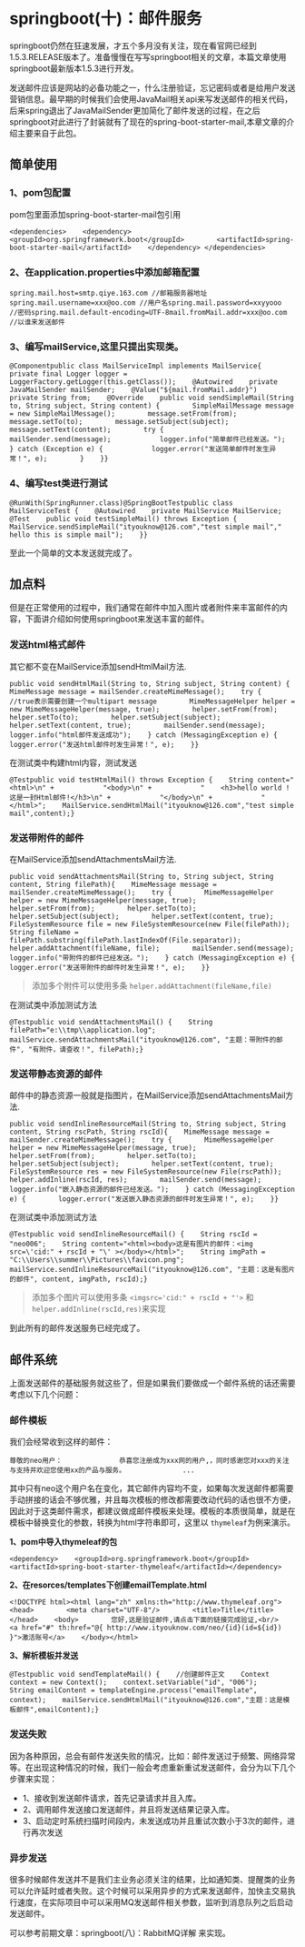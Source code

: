 # springboot(十)：邮件服务

springboot仍然在狂速发展，才五个多月没有关注，现在看官网已经到1.5.3.RELEASE版本了。准备慢慢在写写springboot相关的文章，本篇文章使用springboot最新版本1.5.3进行开发。

发送邮件应该是网站的必备功能之一，什么注册验证，忘记密码或者是给用户发送营销信息。最早期的时候我们会使用JavaMail相关api来写发送邮件的相关代码，后来spring退出了JavaMailSender更加简化了邮件发送的过程，在之后springboot对此进行了封装就有了现在的spring-boot-starter-mail,本章文章的介绍主要来自于此包。

## 简单使用

### 1、pom包配置

pom包里面添加spring-boot-starter-mail包引用

```
<dependencies>    <dependency>         <groupId>org.springframework.boot</groupId>        <artifactId>spring-boot-starter-mail</artifactId>    </dependency> </dependencies>
```

### 2、在application.properties中添加邮箱配置

```
spring.mail.host=smtp.qiye.163.com //邮箱服务器地址spring.mail.username=xxx@oo.com //用户名spring.mail.password=xxyyooo    //密码spring.mail.default-encoding=UTF-8mail.fromMail.addr=xxx@oo.com  //以谁来发送邮件
```

### 3、编写mailService,这里只提出实现类。

```
@Componentpublic class MailServiceImpl implements MailService{    private final Logger logger = LoggerFactory.getLogger(this.getClass());    @Autowired    private JavaMailSender mailSender;    @Value("${mail.fromMail.addr}")    private String from;    @Override    public void sendSimpleMail(String to, String subject, String content) {        SimpleMailMessage message = new SimpleMailMessage();        message.setFrom(from);        message.setTo(to);        message.setSubject(subject);        message.setText(content);        try {            mailSender.send(message);            logger.info("简单邮件已经发送。");        } catch (Exception e) {            logger.error("发送简单邮件时发生异常！", e);        }    }}
```

### 4、编写test类进行测试

```
@RunWith(SpringRunner.class)@SpringBootTestpublic class MailServiceTest {    @Autowired    private MailService MailService;    @Test    public void testSimpleMail() throws Exception {        MailService.sendSimpleMail("ityouknow@126.com","test simple mail"," hello this is simple mail");    }}
```

至此一个简单的文本发送就完成了。

## 加点料

但是在正常使用的过程中，我们通常在邮件中加入图片或者附件来丰富邮件的内容，下面讲介绍如何使用springboot来发送丰富的邮件。

### 发送html格式邮件

其它都不变在MailService添加sendHtmlMail方法.

```
public void sendHtmlMail(String to, String subject, String content) {    MimeMessage message = mailSender.createMimeMessage();    try {        //true表示需要创建一个multipart message        MimeMessageHelper helper = new MimeMessageHelper(message, true);        helper.setFrom(from);        helper.setTo(to);        helper.setSubject(subject);        helper.setText(content, true);        mailSender.send(message);        logger.info("html邮件发送成功");    } catch (MessagingException e) {        logger.error("发送html邮件时发生异常！", e);    }}
```

在测试类中构建html内容，测试发送

```
@Testpublic void testHtmlMail() throws Exception {    String content="<html>\n" +            "<body>\n" +            "    <h3>hello world ! 这是一封Html邮件!</h3>\n" +            "</body>\n" +            "</html>";    MailService.sendHtmlMail("ityouknow@126.com","test simple mail",content);}
```

### 发送带附件的邮件

在MailService添加sendAttachmentsMail方法.

```
public void sendAttachmentsMail(String to, String subject, String content, String filePath){    MimeMessage message = mailSender.createMimeMessage();    try {        MimeMessageHelper helper = new MimeMessageHelper(message, true);        helper.setFrom(from);        helper.setTo(to);        helper.setSubject(subject);        helper.setText(content, true);        FileSystemResource file = new FileSystemResource(new File(filePath));        String fileName = filePath.substring(filePath.lastIndexOf(File.separator));        helper.addAttachment(fileName, file);        mailSender.send(message);        logger.info("带附件的邮件已经发送。");    } catch (MessagingException e) {        logger.error("发送带附件的邮件时发生异常！", e);    }}
```

> 添加多个附件可以使用多条 `helper.addAttachment(fileName,file)`

在测试类中添加测试方法

```
@Testpublic void sendAttachmentsMail() {    String filePath="e:\\tmp\\application.log";    mailService.sendAttachmentsMail("ityouknow@126.com", "主题：带附件的邮件", "有附件，请查收！", filePath);}
```

### 发送带静态资源的邮件

邮件中的静态资源一般就是指图片，在MailService添加sendAttachmentsMail方法.

```
public void sendInlineResourceMail(String to, String subject, String content, String rscPath, String rscId){    MimeMessage message = mailSender.createMimeMessage();    try {        MimeMessageHelper helper = new MimeMessageHelper(message, true);        helper.setFrom(from);        helper.setTo(to);        helper.setSubject(subject);        helper.setText(content, true);        FileSystemResource res = new FileSystemResource(new File(rscPath));        helper.addInline(rscId, res);        mailSender.send(message);        logger.info("嵌入静态资源的邮件已经发送。");    } catch (MessagingException e) {        logger.error("发送嵌入静态资源的邮件时发生异常！", e);    }}
```

在测试类中添加测试方法

```
@Testpublic void sendInlineResourceMail() {    String rscId = "neo006";    String content="<html><body>这是有图片的邮件：<img src=\'cid:" + rscId + "\' ></body></html>";    String imgPath = "C:\\Users\\summer\\Pictures\\favicon.png";    mailService.sendInlineResourceMail("ityouknow@126.com", "主题：这是有图片的邮件", content, imgPath, rscId);}
```

> 添加多个图片可以使用多条 `<imgsrc='cid:" + rscId + "'>` 和 `helper.addInline(rscId,res)`来实现

到此所有的邮件发送服务已经完成了。

## 邮件系统

上面发送邮件的基础服务就这些了，但是如果我们要做成一个邮件系统的话还需要考虑以下几个问题：

### 邮件模板

我们会经常收到这样的邮件：

```
尊敬的neo用户：              恭喜您注册成为xxx网的用户,，同时感谢您对xxx的关注与支持并欢迎您使用xx的产品与服务。              ...
```

其中只有neo这个用户名在变化，其它邮件内容均不变，如果每次发送邮件都需要手动拼接的话会不够优雅，并且每次模板的修改都需要改动代码的话也很不方便，因此对于这类邮件需求，都建议做成邮件模板来处理。模板的本质很简单，就是在模板中替换变化的参数，转换为html字符串即可，这里以 `thymeleaf`为例来演示。

**1、pom中导入thymeleaf的包**

```
<dependency>    <groupId>org.springframework.boot</groupId>    <artifactId>spring-boot-starter-thymeleaf</artifactId></dependency>
```

**2、在resorces/templates下创建emailTemplate.html**

```
<!DOCTYPE html><html lang="zh" xmlns:th="http://www.thymeleaf.org">    <head>        <meta charset="UTF-8"/>        <title>Title</title>    </head>    <body>        您好,这是验证邮件,请点击下面的链接完成验证,<br/>        <a href="#" th:href="@{ http://www.ityouknow.com/neo/{id}(id=${id}) }">激活账号</a>    </body></html>
```

**3、解析模板并发送**

```
@Testpublic void sendTemplateMail() {    //创建邮件正文    Context context = new Context();    context.setVariable("id", "006");    String emailContent = templateEngine.process("emailTemplate", context);    mailService.sendHtmlMail("ityouknow@126.com","主题：这是模板邮件",emailContent);}
```

### 发送失败

因为各种原因，总会有邮件发送失败的情况，比如：邮件发送过于频繁、网络异常等。在出现这种情况的时候，我们一般会考虑重新重试发送邮件，会分为以下几个步骤来实现：

- 1、接收到发送邮件请求，首先记录请求并且入库。
- 2、调用邮件发送接口发送邮件，并且将发送结果记录入库。
- 3、启动定时系统扫描时间段内，未发送成功并且重试次数小于3次的邮件，进行再次发送

### 异步发送

很多时候邮件发送并不是我们主业务必须关注的结果，比如通知类、提醒类的业务可以允许延时或者失败。这个时候可以采用异步的方式来发送邮件，加快主交易执行速度，在实际项目中可以采用MQ发送邮件相关参数，监听到消息队列之后启动发送邮件。

可以参考前期文章：springboot(八)：RabbitMQ详解 来实现。